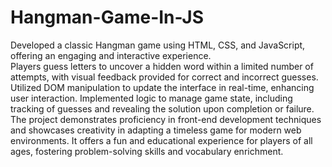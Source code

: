 # Hangman-Game-In-JS

Developed a classic Hangman game using HTML, CSS, and JavaScript, offering an engaging and interactive experience. <br>
Players guess letters to uncover a hidden word within a limited number of attempts, with visual feedback provided for correct and incorrect guesses. <br>
Utilized DOM manipulation to update the interface in real-time, enhancing user interaction. Implemented logic to manage game state, including tracking of guesses and revealing the solution upon completion or failure. <br>
The project demonstrates proficiency in front-end development techniques and showcases creativity in adapting a timeless game for modern web environments. It offers a fun and educational experience for players of all ages, fostering problem-solving skills and vocabulary enrichment.
